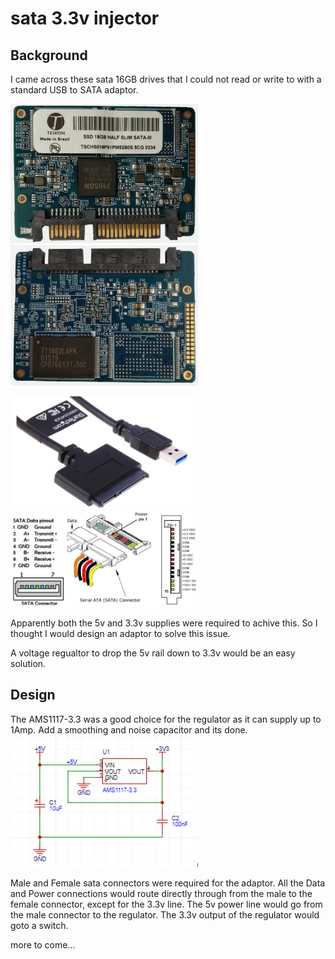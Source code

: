 # sata 3.3v injector

## Background
I came across these sata 16GB drives that I could not read or write to with a standard USB to SATA adaptor.

<img src="https://github.com/kaza007/sata-3.3v-injector/blob/main/sata-16gb-front.png" width="300"> <img src="https://github.com/kaza007/sata-3.3v-injector/blob/main/sata-16gb-back.png" width="300"> 

<img src="https://github.com/kaza007/sata-3.3v-injector/blob/main/usb-sata-cable.png" width="300"> <img src="https://github.com/kaza007/sata-3.3v-injector/blob/main/sata-pinouts.png" width="300">

Apparently both the 5v and 3.3v supplies were required to achive this. So I thought I would design an adaptor to solve this issue.

A voltage regualtor to drop the 5v rail down to 3.3v would be an easy solution.

## Design
The AMS1117-3.3 was a good choice for the regulator as it can supply up to 1Amp. Add a smoothing and noise capacitor and its done.
<img src="https://github.com/kaza007/sata-3.3v-injector/blob/main/regulator-circuit.png" width="300"> 

Male and Female sata connectors were required for the adaptor.
All the Data and Power connections would route directly through from the male to the female connector, except for the 3.3v line.
The 5v power line would go from the male connector to the regulator.
The 3.3v output of the regulator would goto a switch.

more to come...
